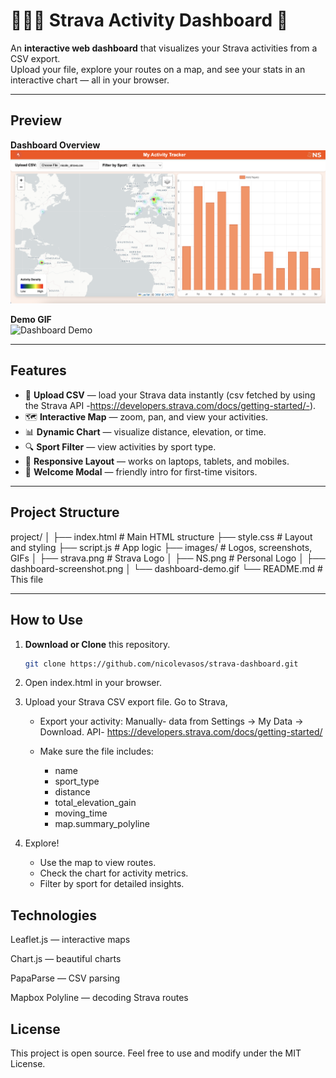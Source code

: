 # 🚴🏻‍♀️ Strava Activity Dashboard 🥇

An **interactive web dashboard** that visualizes your Strava activities from a CSV export.  
Upload your file, explore your routes on a map, and see your stats in an interactive chart — all in your browser.

---

## Preview

**Dashboard Overview**  
![Dashboard Screenshot](images/dashboard-screenshot.png)

**Demo GIF**  
![Dashboard Demo](images/dashboard-demo.gif)

---

## Features
- 📂 **Upload CSV** — load your Strava data instantly (csv fetched by using the Strava API -https://developers.strava.com/docs/getting-started/-).
- 🗺 **Interactive Map** — zoom, pan, and view your activities.
- 📊 **Dynamic Chart** — visualize distance, elevation, or time.
- 🔍 **Sport Filter** — view activities by sport type.
- 📱 **Responsive Layout** — works on laptops, tablets, and mobiles.
- 💬 **Welcome Modal** — friendly intro for first-time visitors.

---

## Project Structure
project/
│
├── index.html # Main HTML structure
├── style.css # Layout and styling
├── script.js # App logic 
├── images/ # Logos, screenshots, GIFs
│ ├── strava.png # Strava Logo
│ ├── NS.png # Personal Logo
│ ├── dashboard-screenshot.png
│ └── dashboard-demo.gif
└── README.md # This file

---

## How to Use

1. **Download or Clone** this repository.
   ```bash
   git clone https://github.com/nicolevasos/strava-dashboard.git

2. Open index.html in your browser.

3. Upload your Strava CSV export file.
  Go to Strava,
   - Export your activity:
     Manually- data from Settings → My Data → Download.
     API- https://developers.strava.com/docs/getting-started/

   - Make sure the file includes:
     - name
     - sport_type
     - distance
     - total_elevation_gain
     - moving_time
     - map.summary_polyline
  4. Explore!
     - Use the map to view routes.
     - Check the chart for activity metrics.
     - Filter by sport for detailed insights.
    
## Technologies

Leaflet.js — interactive maps

Chart.js — beautiful charts

PapaParse — CSV parsing

Mapbox Polyline — decoding Strava routes

## License

This project is open source.
Feel free to use and modify under the MIT License.

